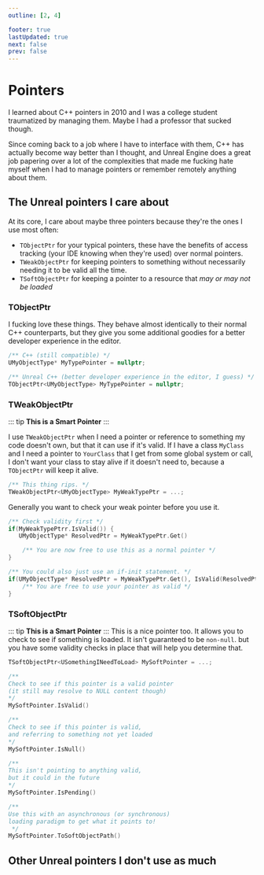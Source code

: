 ```yaml
---
outline: [2, 4]

footer: true
lastUpdated: true
next: false
prev: false
---
```

# Pointers

I learned about C++ pointers in 2010 and I was a college student traumatized by managing them. Maybe I had a professor that sucked though. 

Since coming back to a job where I have to interface with them, C++ has actually become way better than I thought, and Unreal Engine does a great job papering over a lot of the complexities that made me fucking hate myself when I had to manage pointers or remember remotely anything about them. 

## The Unreal pointers I care about

At its core, I care about maybe three pointers because they're the ones I use most often:
- `TObjectPtr` for your typical pointers, these have the benefits of access tracking (your IDE knowing when they're used) over normal pointers.
- `TWeakObjectPtr` for keeping pointers to something without necessarily needing it to be valid all the time.
- `TSoftObjectPtr` for keeping a pointer to a resource that _may or may not be loaded_

### TObjectPtr
I fucking love these things. They behave almost identically to their normal C++ counterparts, but they give you some additional goodies for
a better developer experience in the editor. 

```C++
/** C++ (still compatible) */
UMyObjectType* MyTypePointer = nullptr;

/** Unreal C++ (better developer experience in the editor, I guess) */
TObjectPtr<UMyObjectType> MyTypePointer = nullptr;
```


### TWeakObjectPtr

::: tip
**This is a Smart Pointer**
:::

I use `TWeakObjectPtr` when I need a pointer or reference to something my code doesn't own, but that it can use if it's valid. 
If I have a class `MyClass` and I need a pointer to `YourClass` that I get from some global system or call, I don't want your class
to stay alive if it doesn't need to, because a `TObjectPtr` will keep it alive.

```C++
/** This thing rips. */
TWeakObjectPtr<UMyObjectType> MyWeakTypePtr = ...;
```
Generally you want to check your weak pointer before you use it. 

```C++
/** Check validity first */
if(MyWeakTypePtrr.IsValid()) {
   UMyObjectType* ResolvedPtr = MyWeakTypePtr.Get()

    /** You are now free to use this as a normal pointer */
}

/** You could also just use an if-init statement. */
if(UMyObjectType* ResolvedPtr = MyWeakTypePtr.Get(), IsValid(ResolvedPtr)) {
    /** You are free to use your pointer as valid */
}
```


### TSoftObjectPtr

::: tip
**This is a Smart Pointer**
:::
This is a nice pointer too. It allows you to check to see if something is loaded. It isn't guaranteed to be `non-null`. but you have some validity checks
in place that will help you determine that. 

```C++
TSoftObjectPtr<USomethingINeedToLoad> MySoftPointer = ...;

/** 
Check to see if this pointer is a valid pointer 
(it still may resolve to NULL content though) 
*/
MySoftPointer.IsValid()

/** 
Check to see if this pointer is valid, 
and referring to something not yet loaded 
*/
MySoftPointer.IsNull()

/** 
This isn't pointing to anything valid, 
but it could in the future 
*/
MySoftPointer.IsPending()

/** 
Use this with an asynchronous (or synchronous) 
loading paradigm to get what it points to!
 */
MySoftPointer.ToSoftObjectPath()
```

## Other Unreal pointers I don't use as much